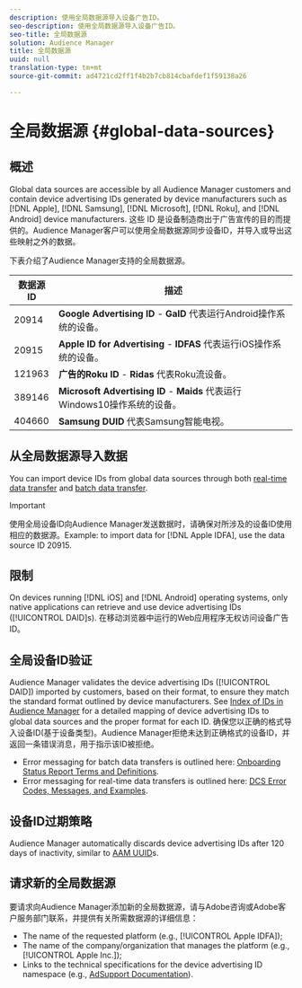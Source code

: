 ```yaml
---
description: 使用全局数据源导入设备广告ID。
seo-description: 使用全局数据源导入设备广告ID。
seo-title: 全局数据源
solution: Audience Manager
title: 全局数据源
uuid: null
translation-type: tm+mt
source-git-commit: ad4721cd2ff1f4b2b7cb814cbafdef1f59138a26

---
```



# 全局数据源 {#global-data-sources}

## 概述

Global data sources are accessible by all Audience Manager customers and contain device advertising IDs generated by device manufacturers such as [!DNL Apple], [!DNL Samsung], [!DNL Microsoft], [!DNL Roku], and [!DNL Android] device manufacturers. 这些 ID 是设备制造商出于广告宣传的目的而提供的。Audience Manager客户可以使用全局数据源同步设备ID，并导入或导出这些映射之外的数据。

下表介绍了Audience Manager支持的全局数据源。

| 数据源ID | 描述 |
|---|---|
| 20914 | **Google Advertising ID** - **GaID** 代表运行Android操作系统的设备。 |
| 20915 | **Apple ID for Advertising** - **IDFAS** 代表运行iOS操作系统的设备。 |
| 121963 | **广告的Roku ID** - **Ridas** 代表Roku流设备。 |
| 389146 | **Microsoft Advertising ID** - **Maids** 代表运行Windows10操作系统的设备。 |
| 404660 | **Samsung DUID** 代表Samsung智能电视。 |

## 从全局数据源导入数据

You can import device IDs from global data sources through both [real-time data transfer](../integration/sending-audience-data/real-time-data-integration/real-time-data-transfer.md) and [batch data transfer](../integration/sending-audience-data/batch-data-transfer-explained/batch-data-transfer-explained.md).

>[!IMPORTANT]
>
>使用全局设备ID向Audience Manager发送数据时，请确保对所涉及的设备ID使用相应的数据源。Example: to import data for [!DNL Apple IDFA], use the data source ID 20915.

## 限制

On devices running [!DNL iOS] and [!DNL Android] operating systems, only native applications can retrieve and use device advertising IDs ([!UICONTROL DAID]s). 在移动浏览器中运行的Web应用程序无权访问设备广告ID。

## 全局设备ID验证

Audience Manager validates the device advertising IDs ([!UICONTROL DAID]) imported by customers, based on their format, to ensure they match the standard format outlined by device manufacturers. See [Index of IDs in Audience Manager](../reference/ids-in-aam.md) for a detailed mapping of device advertising IDs to global data sources and the proper format for each ID. 确保您以正确的格式导入设备ID(基于设备类型)。Audience Manager拒绝未达到正确格式的设备ID，并返回一条错误消息，用于指示该ID被拒绝。

* Error messaging for batch data transfers is outlined here: [Onboarding Status Report Terms and Definitions](../reporting/onboarding-status-report.md#report-terms-conditions).
* Error messaging for real-time data transfers is outlined here: [DCS Error Codes, Messages, and Examples](../api/dcs-intro/dcs-api-reference/dcs-error-codes.md).

## 设备ID过期策略

Audience Manager automatically discards device advertising IDs after 120 days of inactivity, similar to [AAM UUID](../faq/faq-privacy.md)s.

## 请求新的全局数据源

要请求向Audience Manager添加新的全局数据源，请与Adobe咨询或Adobe客户服务部门联系，并提供有关所需数据源的详细信息：

* The name of the requested platform (e.g., [!UICONTROL Apple IDFA]);
* The name of the company/organization that manages the platform (e.g., [!UICONTROL Apple Inc.]);
* Links to the technical specifications for the device advertising ID namespace (e.g., [AdSupport Documentation](https://developer.apple.com/documentation/adsupport)).
